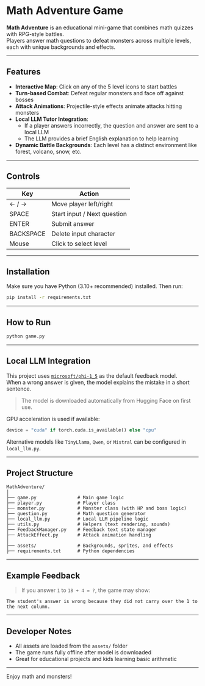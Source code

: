 # Math Adventure Game

**Math Adventure** is an educational mini-game that combines math quizzes with RPG-style battles.  
Players answer math questions to defeat monsters across multiple levels, each with unique backgrounds and effects.

---

## Features

- **Interactive Map**: Click on any of the 5 level icons to start battles
- **Turn-based Combat**: Defeat regular monsters and face off against bosses
- **Attack Animations**: Projectile-style effects animate attacks hitting monsters
- **Local LLM Tutor Integration**:
  - If a player answers incorrectly, the question and answer are sent to a local LLM
  - The LLM provides a brief English explanation to help learning
- **Dynamic Battle Backgrounds**: Each level has a distinct environment like forest, volcano, snow, etc.

---

## Controls

| Key       | Action                     |
|-----------|----------------------------|
| ← / →     | Move player left/right     |
| SPACE     | Start input / Next question|
| ENTER     | Submit answer              |
| BACKSPACE | Delete input character     |
| Mouse     | Click to select level      |

---

## Installation

Make sure you have Python (3.10+ recommended) installed. Then run:

```bash
pip install -r requirements.txt
```

---

## How to Run

```bash
python game.py
```

---

## Local LLM Integration

This project uses [`microsoft/phi-1_5`](https://huggingface.co/microsoft/phi-1_5) as the default feedback model.  
When a wrong answer is given, the model explains the mistake in a short sentence.

> The model is downloaded automatically from Hugging Face on first use.

GPU acceleration is used if available:

```python
device = "cuda" if torch.cuda.is_available() else "cpu"
```

Alternative models like `TinyLlama`, `Qwen`, or `Mistral` can be configured in `local_llm.py`.

---

## Project Structure

```
MathAdventure/
│
├── game.py               # Main game logic
├── player.py             # Player class
├── monster.py            # Monster class (with HP and boss logic)
├── question.py           # Math question generator
├── local_llm.py          # Local LLM pipeline logic
├── utils.py              # Helpers (text rendering, sounds)
├── FeedbackManager.py    # Feedback text state manager
├── AttackEffect.py       # Attack animation handling
│
├── assets/               # Backgrounds, sprites, and effects
├── requirements.txt      # Python dependencies
```

---

## Example Feedback

> If you answer `1` to `18 + 4 = ?`, the game may show:

```
The student's answer is wrong because they did not carry over the 1 to the next column.
```

---

## Developer Notes

- All assets are loaded from the `assets/` folder
- The game runs fully offline after model is downloaded
- Great for educational projects and kids learning basic arithmetic

---

Enjoy math and monsters!